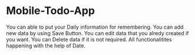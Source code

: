 # Mobile-Todo-App
You can able to put your Daily information for remembering. 
You can add new data by using Save Button.
You can edit data that you alredy created if you want.
You can Delete data if it is not required.
All functionalitites happening with the help of Date.
